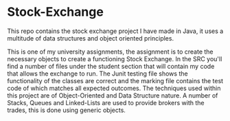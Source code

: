 # Stock-Exchange
This repo contains the stock exchange project I have made in Java, it uses a multitude of data structures and object oriented principles.

This is one of my university assignments, the assignment is to create the necessary objects to create a functioning Stock Exchange. In the SRC you'll find a number of files under the student section that will contain my code that allows the exchange to run. The Junit testing file shows the functionality of the classes are correct and the marking file contains the test code of which matches all expected outcomes. The techniques used within this project are of Object-Oriented and Data Structure nature. A number of Stacks, Queues and Linked-Lists are used to provide brokers with the trades, this is done using generic objects.
